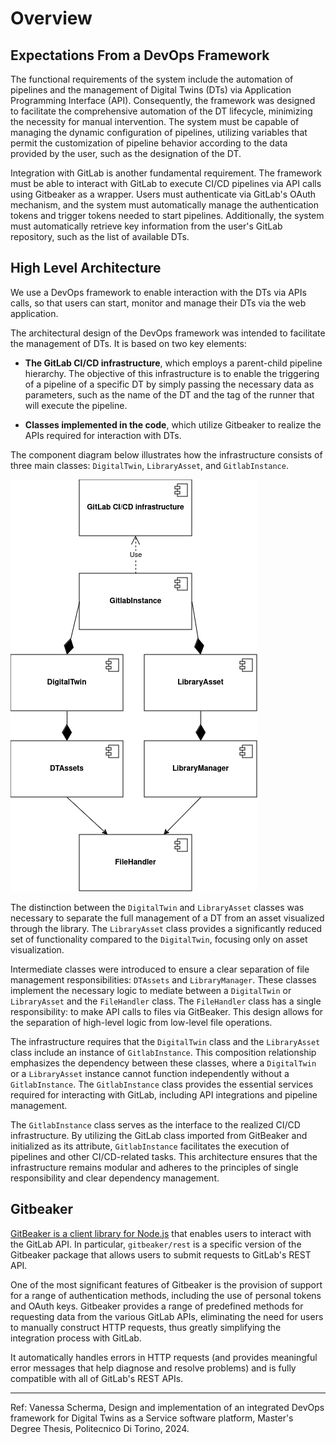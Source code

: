 # Overview

## Expectations From a DevOps Framework

The functional requirements of the system include the automation of pipelines
and the management of Digital Twins (DTs) via Application Programming Interface
(API). Consequently, the framework was designed to facilitate the comprehensive
automation of the DT lifecycle, minimizing the necessity for manual
intervention. The system must be capable of managing the dynamic configuration
of pipelines, utilizing variables that permit the customization of pipeline
behavior according to the data provided by the user, such as the designation of
the DT.

Integration with GitLab is another fundamental requirement. The framework must
be able to interact with GitLab to execute CI/CD pipelines via API calls using
Gitbeaker as a wrapper. Users must authenticate via GitLab's OAuth mechanism,
and the system must automatically manage the authentication tokens and trigger
tokens needed to start pipelines. Additionally, the system must automatically
retrieve key information from the user's GitLab repository, such as the list of
available DTs.

## High Level Architecture

We use a DevOps framework to enable interaction with the DTs via APIs calls, so
that users can start, monitor and manage their DTs via the web
application.

The architectural design of the DevOps framework was intended to facilitate the
management of DTs. It is based on two key elements:

- __The GitLab CI/CD infrastructure__, which employs a parent-child pipeline
  hierarchy. The objective of this infrastructure is to enable the triggering
  of a pipeline of a specific DT by simply passing the necessary data as
  parameters, such as the name of the DT and the tag of the runner that will
  execute the pipeline.

- __Classes implemented in the code__, which utilize Gitbeaker to realize the
  APIs required for interaction with DTs.

The component diagram below illustrates how the infrastructure consists of three
main classes: `DigitalTwin`, `LibraryAsset`, and `GitlabInstance`.

![High-level design of the DevOps framework](./images/devops-overview.png)

The distinction between the `DigitalTwin` and `LibraryAsset` classes was
necessary to separate the full management of a DT from an asset visualized
through the library. The `LibraryAsset` class provides a significantly reduced
set of functionality compared to the `DigitalTwin`, focusing only on asset
visualization.

Intermediate classes were introduced to ensure a clear separation of file
management responsibilities: `DTAssets` and `LibraryManager`. These classes
implement the necessary logic to mediate between a `DigitalTwin` or
`LibraryAsset` and the `FileHandler` class. The `FileHandler` class has a
single responsibility: to make API calls to files via GitBeaker. This design
allows for the separation of high-level logic from low-level file operations.

The infrastructure requires that the `DigitalTwin` class and the `LibraryAsset`
class include an instance of `GitlabInstance`. This composition relationship
emphasizes the dependency between these classes, where a `DigitalTwin` or a
`LibraryAsset` instance cannot function independently without a `GitlabInstance`.
The `GitlabInstance` class provides the essential services required for
interacting with GitLab, including API integrations and pipeline management.

The `GitlabInstance` class serves as the interface to the realized CI/CD
infrastructure. By utilizing the GitLab class imported from GitBeaker and
initialized as its attribute, `GitlabInstance` facilitates the execution of
pipelines and other CI/CD-related tasks. This architecture ensures that the
infrastructure remains modular and adheres to the principles of single
responsibility and clear dependency management.

## Gitbeaker

[GitBeaker is a client library for Node.js](https://github.com/jdalrymple/gitbeaker)
that enables users to interact with the GitLab API. In particular,
`gitbeaker/rest` is a specific version of the Gitbeaker package that allows
users to submit requests to GitLab's REST API.

One of the most significant features of Gitbeaker is the provision of support
for a range of authentication methods, including the use of personal tokens
and OAuth keys. Gitbeaker provides a range of predefined methods for
requesting data from the various GitLab APIs, eliminating the need for users
to manually construct HTTP requests, thus greatly simplifying the integration
process with GitLab.

It automatically handles errors in HTTP requests (and provides meaningful error
messages that help diagnose and resolve problems) and is fully compatible with
all of GitLab's REST APIs.

---

Ref: Vanessa Scherma, Design and implementation of an integrated DevOps
framework for Digital Twins as a Service software platform,
Master's Degree Thesis, Politecnico Di Torino, 2024.
